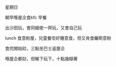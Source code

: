 星期日

朝早喺屋企食kfc 早餐

出沙田玩，會同細佬一齊玩，又會自己玩

lunch 食意粉屋，兒童餐佢好鍾意食，但又肯食曬啲意粉

食完開始攰，三點坐巴士返屋企

喺屋企都攰，但睇下玩下，十點幾瞓著
